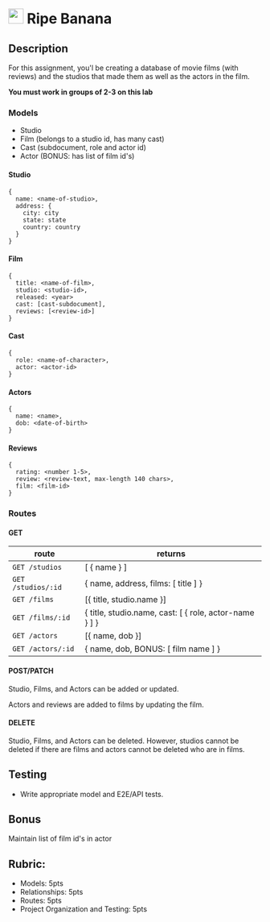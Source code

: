 <img src="https://cloud.githubusercontent.com/assets/478864/22186847/68223ce6-e0b1-11e6-8a62-0e3edc96725e.png" width=30> Ripe Banana
===

## Description

For this assignment, you'l be creating a database of movie films (with reviews) and the studios 
that made them as well as the actors in the film.

**You must work in groups of 2-3 on this lab**

### Models

* Studio
* Film (belongs to a studio id, has many cast)
* Cast (subdocument, role and actor id)
* Actor (BONUS: has list of film id's)

#### Studio

```
{
  name: <name-of-studio>,
  address: {
    city: city
    state: state
    country: country
  }
}
```

#### Film

```
{
  title: <name-of-film>,
  studio: <studio-id>,
  released: <year>
  cast: [cast-subdocument],
  reviews: [<review-id>]
}
```

#### Cast

```
{
  role: <name-of-character>,
  actor: <actor-id>
}
```

#### Actors

```
{ 
  name: <name>,
  dob: <date-of-birth>
}
```

#### Reviews

```
{ 
  rating: <number 1-5>,
  review: <review-text, max-length 140 chars>,
  film: <film-id>
}
```

### Routes

#### GET

route | returns
---|---
`GET /studios` | [ { name } ]
`GET /studios/:id` | { name, address, films: [ title ] }
`GET /films` | [{ title, studio.name }]
`GET /films/:id` | { title, studio.name, cast: [ { role, actor-name } ] }
`GET /actors` | [{ name, dob }]
`GET /actors/:id` | { name, dob, BONUS: [ film name ] }

#### POST/PATCH

Studio, Films, and Actors can be added or updated.

Actors and reviews are added to films by updating the film.

#### DELETE

Studio, Films, and Actors can be deleted. However, studios cannot be deleted if there are films and
actors cannot be deleted who are in films.

## Testing

* Write appropriate model and E2E/API tests.

## Bonus

Maintain list of film id's in actor

## Rubric:

* Models: 5pts
* Relationships: 5pts
* Routes: 5pts
* Project Organization and Testing: 5pts
